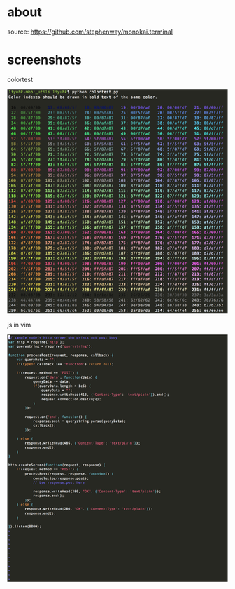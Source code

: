 about
=====

source: https://github.com/stephenway/monokai.terminal

screenshots
===========

colortest

![colortest](https://raw.githubusercontent.com/liyu1981/OSXTerminalThemes/master/Monokai/screenshots/colortest.png)

js in vim

![js in vim](https://raw.githubusercontent.com/liyu1981/OSXTerminalThemes/master/Monokai/screenshots/vim.js.png)
